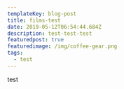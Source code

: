 ```yaml
---
templateKey: blog-post
title: films-test
date: 2019-05-12T06:54:44.684Z
description: test-test-test
featuredpost: true
featuredimage: /img/coffee-gear.png
tags:
  - test
---
```

test
